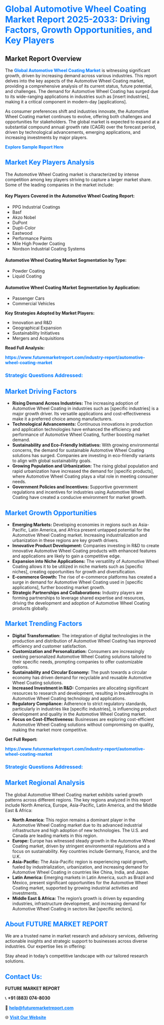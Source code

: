 <h1 style="color: #007BFF;">Global Automotive Wheel Coating Market Report 2025-2033: Driving Factors, Growth Opportunities, and Key Players</h1>

<section id="overview">
<h2>Market Report Overview</h2>
<p>The <a href="https://www.futuremarketreport.com/industry-report/automotive-wheel-coating-market" style="color: #007BFF; text-decoration: none;"><strong>Global Automotive Wheel Coating Market</strong></a> is witnessing significant growth, driven by increasing demand across various industries. This report delves into the key aspects of the Automotive Wheel Coating market, providing a comprehensive analysis of its current status, future potential, and challenges. The demand for Automotive Wheel Coating has surged due to its wide-ranging applications in industries such as [insert industries], making it a critical component in modern-day [applications].</p>
<p>As consumer preferences shift and industries innovate, the Automotive Wheel Coating market continues to evolve, offering both challenges and opportunities for stakeholders. The global market is expected to expand at a substantial compound annual growth rate (CAGR) over the forecast period, driven by technological advancements, emerging applications, and increasing investments by major players.</p>
</section>

<section id="overview">
<p><a href="https://www.futuremarketreport.com/request-sample/reportId=102297" style="color: #007BFF; text-decoration: none;"><strong>Explore Sample Report Here</strong></a></p>
</section>

<section id="key-players">
<h2 style="color: #007BFF;">Market Key Players Analysis</h2>
<p>The Automotive Wheel Coating market is characterized by intense competition among key players striving to capture a larger market share. Some of the leading companies in the market include:</p>
<h4>Key Players Covered in the Automotive Wheel Coating Report:</h4>
<ul><li>PPG Industrial Coatings</li><li>Basf</li><li>Akzo Nobel</li><li>DuPont</li><li>Dupli-Color</li><li>Eastwood</li><li>Performance Paints</li><li>Mile High Powder Coating</li><li>Nordson Industrial Coating Systems</li></ul>
<h4>Automotive Wheel Coating Market Segmentation by Type:</h4>
<ul><li>Powder Coating</li><li>Liquid Coating</li></ul>

<h4>Automotive Wheel Coating Market Segmentation by Application:</h4>
<ul><li>Passenger Cars</li><li>Commercial Vehicles</li></ul>
<p><strong>Key Strategies Adopted by Market Players:</strong></p>
<ul>
<li>Innovation and R&D</li>
<li>Geographical Expansion</li>
<li>Sustainability Initiatives</li>
<li>Mergers and Acquisitions</li>
</ul>
</section>

<section>
<p><strong>Read Full Analysis: </strong></p><a href="https://www.futuremarketreport.com/industry-report/automotive-wheel-coating-market" style="color: #007BFF; text-decoration: none;"><strong>https://www.futuremarketreport.com/industry-report/automotive-wheel-coating-market</strong></a>
<h3 style="color: #007BFF;">Strategic Questions Addressed:</h3>
</section>

<section id="driving-factors">
<h2 style="color: #007BFF;">Market Driving Factors</h2>
<ul>
<li><strong>Rising Demand Across Industries:</strong> The increasing adoption of Automotive Wheel Coating in industries such as [specific industries] is a major growth driver. Its versatile applications and cost-effectiveness make it a preferred choice among manufacturers.</li>
<li><strong>Technological Advancements:</strong> Continuous innovations in production and application technologies have enhanced the efficiency and performance of Automotive Wheel Coating, further boosting market demand.</li>
<li><strong>Sustainability and Eco-Friendly Initiatives:</strong> With growing environmental concerns, the demand for sustainable Automotive Wheel Coating solutions has surged. Companies are investing in eco-friendly variants to align with global sustainability goals.</li>
<li><strong>Growing Population and Urbanization:</strong> The rising global population and rapid urbanization have increased the demand for [specific products], where Automotive Wheel Coating plays a vital role in meeting consumer needs.</li>
<li><strong>Government Policies and Incentives:</strong> Supportive government regulations and incentives for industries using Automotive Wheel Coating have created a conducive environment for market growth.</li>
</ul>
</section>

<section id="growth-opportunities">
<h2 style="color: #007BFF;">Market Growth Opportunities</h2>
<ul>
<li><strong>Emerging Markets:</strong> Developing economies in regions such as Asia-Pacific, Latin America, and Africa present untapped potential for the Automotive Wheel Coating market. Increasing industrialization and urbanization in these regions are key growth drivers.</li>
<li><strong>Innovative Product Development:</strong> Companies investing in R&D to create innovative Automotive Wheel Coating products with enhanced features and applications are likely to gain a competitive edge.</li>
<li><strong>Expansion into Niche Applications:</strong> The versatility of Automotive Wheel Coating allows it to be utilized in niche markets such as [specific niches], creating opportunities for growth and diversification.</li>
<li><strong>E-commerce Growth:</strong> The rise of e-commerce platforms has created a surge in demand for Automotive Wheel Coating used in [specific applications], further boosting market growth.</li>
<li><strong>Strategic Partnerships and Collaborations:</strong> Industry players are forming partnerships to leverage shared expertise and resources, driving the development and adoption of Automotive Wheel Coating products globally.</li>
</ul>
</section>

<section id="trending-factors">
<h2 style="color: #007BFF;">Market Trending Factors</h2>
<ul>
<li><strong>Digital Transformation:</strong> The integration of digital technologies in the production and distribution of Automotive Wheel Coating has improved efficiency and customer satisfaction.</li>
<li><strong>Customization and Personalization:</strong> Consumers are increasingly seeking personalized Automotive Wheel Coating solutions tailored to their specific needs, prompting companies to offer customizable options.</li>
<li><strong>Sustainability and Circular Economy:</strong> The push towards a circular economy has driven demand for recyclable and reusable Automotive Wheel Coating solutions.</li>
<li><strong>Increased Investment in R&D:</strong> Companies are allocating significant resources to research and development, resulting in breakthroughs in Automotive Wheel Coating technology and applications.</li>
<li><strong>Regulatory Compliance:</strong> Adherence to strict regulatory standards, particularly in industries like [specific industries], is influencing product development and quality in the Automotive Wheel Coating market.</li>
<li><strong>Focus on Cost-Effectiveness:</strong> Businesses are exploring cost-efficient Automotive Wheel Coating solutions without compromising on quality, making the market more competitive.</li>
</ul>
</section>

<section>
<p><strong>Get Full Report: </strong></p><a href="https://www.futuremarketreport.com/industry-report/automotive-wheel-coating-market" style="color: #007BFF; text-decoration: none;"><strong>https://www.futuremarketreport.com/industry-report/automotive-wheel-coating-market</strong></a>
<h3 style="color: #007BFF;">Strategic Questions Addressed:</h3>
</section>


<section id="regional-analysis">
<h2 style="color: #007BFF;">Market Regional Analysis</h2>
<p>The global Automotive Wheel Coating market exhibits varied growth patterns across different regions. The key regions analyzed in this report include North America, Europe, Asia-Pacific, Latin America, and the Middle East & Africa:</p>
<ul>
<li><strong>North America:</strong> This region remains a dominant player in the Automotive Wheel Coating market due to its advanced industrial infrastructure and high adoption of new technologies. The U.S. and Canada are leading markets in this region.</li>
<li><strong>Europe:</strong> Europe has witnessed steady growth in the Automotive Wheel Coating market, driven by stringent environmental regulations and a focus on sustainability. Key countries include Germany, France, and the U.K.</li>
<li><strong>Asia-Pacific:</strong> The Asia-Pacific region is experiencing rapid growth, fueled by industrialization, urbanization, and increasing demand for Automotive Wheel Coating in countries like China, India, and Japan.</li>
<li><strong>Latin America:</strong> Emerging markets in Latin America, such as Brazil and Mexico, present significant opportunities for the Automotive Wheel Coating market, supported by growing industrial activities and investments.</li>
<li><strong>Middle East & Africa:</strong> The region’s growth is driven by expanding industries, infrastructure development, and increasing demand for Automotive Wheel Coating in sectors like [specific sectors].</li>
</ul>
</section>

<footer>
<h2 style="color: #007BFF;">About FUTURE MARKET REPORT</h2>
<p>We are a trusted name in market research and advisory services, delivering actionable insights and strategic support to businesses across diverse industries. Our expertise lies in offering:</p>

<p>Stay ahead in today’s competitive landscape with our tailored research solutions.</p>

<h2 style="color: #007BFF;">Contact Us:</h2>
<p><strong>FUTURE MARKET REPORT</strong></p>
<p>📞 <strong>+91 (883) 074-8030</strong></p>
<p>📧 <strong><a href="mailto:help@futuremarketreport.com" style="color: #007BFF;">help@futuremarketreport.com</a></strong></p>
<p>🌐 <strong><a href="https://www.futuremarketreport.com/" style="color: #007BFF;">Visit Our Website</a></strong></p>
</footer>